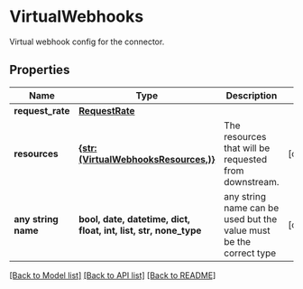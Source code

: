 # VirtualWebhooks

Virtual webhook config for the connector.

## Properties
Name | Type | Description | Notes
------------ | ------------- | ------------- | -------------
**request_rate** | [**RequestRate**](RequestRate.md) |  | 
**resources** | [**{str: (VirtualWebhooksResources,)}**](VirtualWebhooksResources.md) | The resources that will be requested from downstream. | [optional] 
**any string name** | **bool, date, datetime, dict, float, int, list, str, none_type** | any string name can be used but the value must be the correct type | [optional]

[[Back to Model list]](../../README.md#documentation-for-models) [[Back to API list]](../../README.md#documentation-for-api-endpoints) [[Back to README]](../../README.md)



